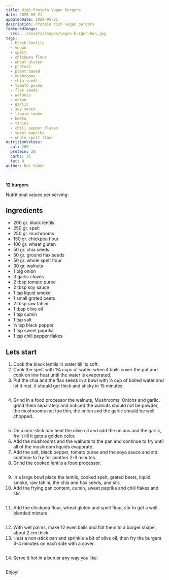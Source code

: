 ```yaml
---
title: High Protein Vegan Burgers
date: 2020-05-21
updatedDate: 2020-05-21
description: Protein rich vegan burgers
featuredImage:
  src: ../assets/images/vegan-burger-bun.jpg
tags:
  - black lentils 
  - vegan
  - spelt 
  - chickpea flour
  - wheat gluten
  - protein
  - plant based
  - mushrooms
  - chia seeds
  - tomato puree
  - flax seeds
  - walnuts
  - onion
  - garlic
  - soy sauce
  - liquid smoke
  - beets
  - tahini
  - chili pepper flakes
  - sweet paprika
  - whole spelt flour
nutritionValues:
  cal: 286
  protein: 20
  carbs: 31
  fat: 8
author: Roi Cohen
---
```


<Image filename="burger-bun"/>

**12 burgers**

Nutritional values per serving:
<NutritionValues fileName="high-protein-vegan-burgers"/>

## Ingredients

- 200 gr. black lentils 
- 250 gr. spelt 
- 250 gr. mushrooms
- 150 gr. chickpea flour
- 100 gr. wheat gluten
- 50 gr. chia seeds
- 50 gr. ground flax seeds
- 50 gr. whole spelt flour
- 30 gr. walnuts
- 1 big onion
- 3 garlic cloves
- 2 tbsp tomato puree
- 2 tbsp soy sauce
- 1 tsp liquid smoke
- 1 small grated beets
- 2 tbsp raw tahini
- 1 tbsp olive oil
- 1 tsp cumin
- 1 tsp salt
- ½ tsp black pepper
- 1 tsp sweet paprika
- 1 tsp chili pepper flakes

## Lets start 

1. Cook the black lentils in water till its soft.
2. Cook the spelt with 1¾ cups of water. when it boils cover the pot and cook on low heat until the water is evaporated.
3. Put the chia and the flax seeds in a bowl with ½ cup of boiled water and let it rest. it should get thick and sticky in 15 minutes.

<Image filename="flax-chia-seeds"/>

4. Grind in a food processor the walnuts, Mushrooms, Onions and garlic. 
grind them separately and noticed the walnuts should not be powder, the mushrooms not too thin, 
the onion and the garlic should be well chopped.

<Image filename="mushrooms-walnuts"/>

5. On a non-stick pan heat the olive oil and add the onions and the garlic, fry it till it gets a golden color.
6. Add the mushrooms and the walnuts to the pan and continue to fry until all of the mushroom liquids evaporate.
7. Add the salt, black pepper, tomato puree and the soya sauce and stir. continue to fry for another 2-3 minutes.
8. Grind the cooked lentils a food processor.

<Image filename="black-lentils-food-processor"/>

9. In a large bowl place the lentils, cooked spelt, grated beets, liquid smoke, raw tahini, the chia and flax seeds, and stir.
10. Add the frying pan content, cumin, sweet paprika and chili flakes and stir.

<Image filename="bowl-gluten-chickpeas"/>

11. Add the chickpea flour, wheat gluten and spelt flour, stir to get a well blended mixture.

<Image filename="vegan-burgers-blend"/>

12. With wet palms, make 12 even balls and flat them to a burger shape, about 2 cm thick.
13. Heat a non-stick pan and sprinkle a bit of olive oil, then fry the burgers 3-4 minutes on each side with a cover.

<Image filename="frying-burgers-pan"/>

14. Serve it hot in a bun or any way you like.

<Image filename="ready-burgers"/>

Enjoy!
